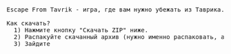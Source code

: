<pre>
Escape From Tavrik - игра, где вам нужно убежать из Таврика.

Как скачать?
  1) Нажмите кнопку "Скачать ZIP" ниже.
  2) Распакуйте скачанный архив (нужно именно распаковать, а не открыть в архиваторе!)
  3) Зайдите 
</pre>
